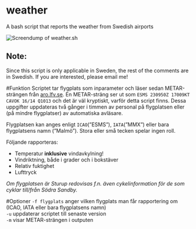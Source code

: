 # weather
A bash script that reports the weather from Swedish airports

![Screendump of weather.sh](http://fileadmin.cs.lth.se/cs/Personal/Peter_Moller/scripts/bilder/weather2.png)

Note:
-----
Since this script is only applicable in Sweden, the rest of the comments are in Swedish. If you are interested, please email me!

#Funktion
Scriptet tar flygplats som inparameter och läser sedan METAR-strängen från [aro.lfv.se](https://aro.lfv.se/Links/Link/ViewLink?TorLinkId=314&type=MET). En METAR-sträng ser ut som `ESMS 230950Z 17009KT CAVOK 16/14 Q1013` och det är väl kryptiskt, varför detta script finns. Dessa uppgifter uppdateras två gånger i timmen av personal på flygplatsen eller (på mindre flygplatser) av automatiska avläsare.

Flygplatsen kan anges enligt `ICAO`(”ESMS”), `IATA`(”MMX”) eller bara flygplatsens namn (”Malmö”). Stora eller små tecken spelar ingen roll.

Följande rapporteras:
 - Temperatur **inklusive** vindavkylning!
 - Vindriktning, både i grader och i bokstäver
 - Relativ fuktighet
 - Lufttryck

*Om flygplatsen är Sturup redovisas f.n. även cykelinformation för de som cyklar till/från Södra Sandby.*

#Optioner
`-f flygplats` anger vilken flygplats man får rapportering om (ICAO, IATA eller bara flygplatsens namn)  
`-u` uppdaterar scriptet till senaste version  
`-m` visar METAR-strängen i outputen

